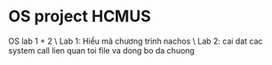 # OS project HCMUS
OS lab 1 + 2 \\
Lab 1: Hiểu mã chương trình nachos \\
Lab 2: cai dat cac system call lien quan toi file va dong bo da chuong
